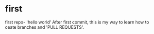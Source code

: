 # first
first repo- 'hello world'
After first commit, this is my way to learn how to ceate branches and 'PULL REQUESTS'.
